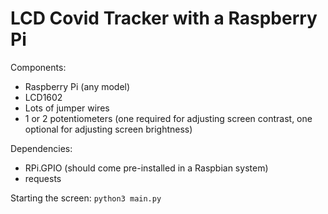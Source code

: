 # LCD Covid Tracker with a Raspberry Pi

Components:
* Raspberry Pi (any model)
* LCD1602
* Lots of jumper wires
* 1 or 2 potentiometers (one required for adjusting screen contrast, one optional for adjusting screen brightness)

Dependencies:
* RPi.GPIO (should come pre-installed in a Raspbian system)
* requests

Starting the screen:
```python3 main.py```
